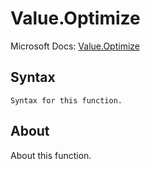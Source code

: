---
---

# Value.Optimize

Microsoft Docs: [Value.Optimize](https://docs.microsoft.com/en-us/powerquery-m/value-optimize)

## Syntax

```
Syntax for this function.
```

## About

About this function.

